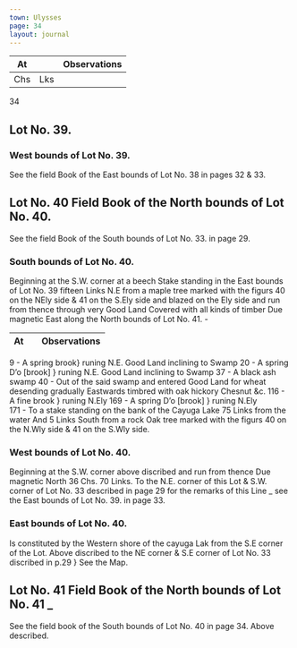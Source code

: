 ```yaml
---
town: Ulysses
page: 34
layout: journal
---
```


| At |    | Observations |
| -- | -- | ------------ |
| Chs | Lks | |

34

## Lot No. 39.
### West bounds of Lot No. 39.
See the field Book of the East bounds of Lot No. 38 in pages 32 & 33.

## Lot No. 40  Field Book of the North bounds of Lot No. 40.
See the field Book of the South bounds of Lot No. 33. in page 29.

### South bounds of Lot No. 40.
Beginning at the S.W. corner at a beech Stake standing in the East bounds of Lot No. 39 fifteen Links N.E from a maple tree marked with the figurs 40 on the NEly side & 41 on the S.Ely side and blazed on the Ely side and run from thence through very Good Land Covered with all kinds of timber Due magnetic East along the North bounds of Lot No. 41. -

| At |    | Observations |
| -- | -- | ------------ |
9  -  A spring brook} runing N.E. Good Land inclining to Swamp
20  -  A spring D’o [brook] }  runing N.E. Good Land inclining to Swamp
37  -  A black ash swamp 
40  -  Out of the said swamp and entered Good Land for wheat desending gradually
Eastwards timbred with oak hickory Chesnut &c.
116  -  A fine brook } runing N.Ely
169  -  A spring D’o [brook] } runing N.Ely  
171  -  To a stake standing on the bank of the Cayuga Lake 75 Links from the water And 
5 Links South from a rock Oak tree marked with the figurs 40 on the N.Wly side & 41 on the S.Wly side.

### West bounds of Lot No. 40.
Beginning at the S.W. corner above discribed and run from thence Due magnetic North 36 Chs. 70 Links. To the N.E. corner of this Lot & S.W. corner of Lot No. 33 described in page 29 for the remarks of this Line _ see the East bounds of Lot No. 39. in page 33.

### East bounds of Lot No. 40.
Is constituted by the Western shore of the cayuga Lak from the S.E corner of the Lot. Above discribed to the NE corner & S.E corner of Lot No. 33 discribed in p.29 } See the Map.

## Lot No. 41  Field Book of the North bounds of Lot No. 41 _
See the field book of the South bounds of Lot No. 40 in page 34. Above described.